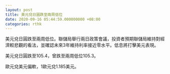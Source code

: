 ```yaml
---
layout: post
title: 美元兌日圓跌至兩周低位
date: 2020-09-16 05:44:59.000000000 +08:00
categories: rthk
---
```


美元兌日圓跌至兩周低位。聯儲局舉行兩日政策會議，投資者預期聯儲局維持對經濟較悲觀的看法，並確認未來3年維持利率接近零水平。低息將打擊美元表現。

美元兌日圓跌至105.4，曾跌至兩周低位105.3。

歐元兌美元偏軟，1歐元兌1.185美元。
